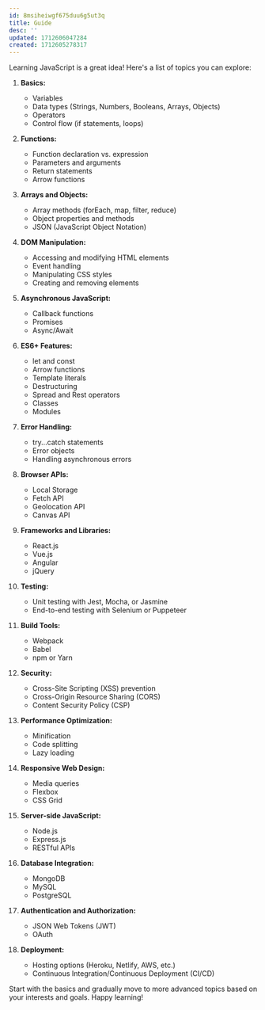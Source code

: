 ```yaml
---
id: 8msiheiwgf675duu6g5ut3q
title: Guide
desc: ''
updated: 1712606047284
created: 1712605278317
---
```


Learning JavaScript is a great idea! Here's a list of topics you can explore:

1. **Basics:**
   - Variables
   - Data types (Strings, Numbers, Booleans, Arrays, Objects)
   - Operators
   - Control flow (if statements, loops)

2. **Functions:**
   - Function declaration vs. expression
   - Parameters and arguments
   - Return statements
   - Arrow functions

3. **Arrays and Objects:**
   - Array methods (forEach, map, filter, reduce)
   - Object properties and methods
   - JSON (JavaScript Object Notation)

4. **DOM Manipulation:**
   - Accessing and modifying HTML elements
   - Event handling
   - Manipulating CSS styles
   - Creating and removing elements

5. **Asynchronous JavaScript:**
   - Callback functions
   - Promises
   - Async/Await

6. **ES6+ Features:**
   - let and const
   - Arrow functions
   - Template literals
   - Destructuring
   - Spread and Rest operators
   - Classes
   - Modules

7. **Error Handling:**
   - try...catch statements
   - Error objects
   - Handling asynchronous errors

8. **Browser APIs:**
   - Local Storage
   - Fetch API
   - Geolocation API
   - Canvas API

9. **Frameworks and Libraries:**
   - React.js
   - Vue.js
   - Angular
   - jQuery

10. **Testing:**
    - Unit testing with Jest, Mocha, or Jasmine
    - End-to-end testing with Selenium or Puppeteer

11. **Build Tools:**
    - Webpack
    - Babel
    - npm or Yarn

12. **Security:**
    - Cross-Site Scripting (XSS) prevention
    - Cross-Origin Resource Sharing (CORS)
    - Content Security Policy (CSP)

13. **Performance Optimization:**
    - Minification
    - Code splitting
    - Lazy loading

14. **Responsive Web Design:**
    - Media queries
    - Flexbox
    - CSS Grid

15. **Server-side JavaScript:**
    - Node.js
    - Express.js
    - RESTful APIs

16. **Database Integration:**
    - MongoDB
    - MySQL
    - PostgreSQL

17. **Authentication and Authorization:**
    - JSON Web Tokens (JWT)
    - OAuth

18. **Deployment:**
    - Hosting options (Heroku, Netlify, AWS, etc.)
    - Continuous Integration/Continuous Deployment (CI/CD)

Start with the basics and gradually move to more advanced topics based on your interests and goals. Happy learning!